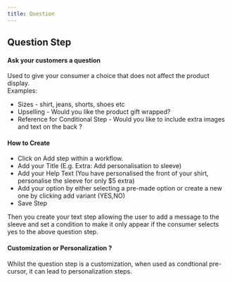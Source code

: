 ```yaml
---
title: Question
---
```


## Question Step

#### Ask your customers a question

Used to give your consumer a choice that does not affect the product display.  
Examples: 
- Sizes - shirt, jeans, shorts, shoes etc 
- Upselling - Would you like the product gift wrapped? 
- Reference for Conditional Step - Would you like to include extra images and text on the back ? 

#### How to Create
- Click on Add step within a workflow. 
- Add your Title (E.g. Extra: Add personalisation to sleeve)
- Add your Help Text (You have personalised the front of your shirt, personalise the sleeve for only $5 extra)
- Add your option by either selecting a pre-made option or create a new one by clicking add variant (YES,NO)
- Save Step

Then you create your text step allowing the user to add a message to the sleeve and set a condition to make it only appear if the consumer selects yes to the above question step. 

#### Customization or Personalization ?
Whilst the question step is a customization, when used as condtional pre-cursor, it can lead to personalization steps. 
